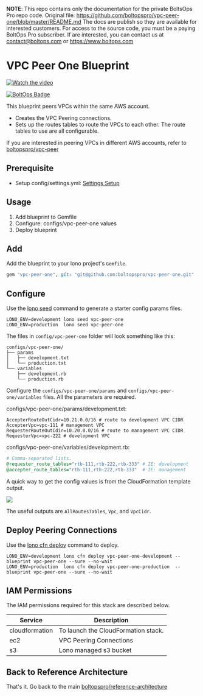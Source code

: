 <!-- note marker start -->
**NOTE**: This repo contains only the documentation for the private BoltsOps Pro repo code.
Original file: https://github.com/boltopspro/vpc-peer-one/blob/master/README.md
The docs are publish so they are available for interested customers.
For access to the source code, you must be a paying BoltOps Pro subscriber.
If are interested, you can contact us at contact@boltops.com or https://www.boltops.com

<!-- note marker end -->

# VPC Peer One Blueprint

[![Watch the video](https://img.boltops.com/boltopspro/video-preview/single/vpc-peer-one.png)](https://www.youtube.com/watch?v=dcWbUlupvQk)

[![BoltOps Badge](https://img.boltops.com/boltops/badges/boltops-badge.png)](https://www.boltops.com)

This blueprint peers VPCs within the same AWS account.

* Creates the VPC Peering connections.
* Sets up the routes tables to route the VPCs to each other. The route tables to use are all configurable.

If you are interested in peering VPCs in different AWS accounts, refer to [boltopspro/vpc-peer](https://github.com/boltopspro-docs/vpc-peer)

## Prerequisite

* Setup config/settings.yml: [Settings Setup](https://github.com/boltopspro-docs/reference-architecture/blob/master/docs/settings-setup.md)

## Usage

1. Add blueprint to Gemfile
2. Configure: configs/vpc-peer-one values
3. Deploy blueprint

## Add

Add the blueprint to your lono project's `Gemfile`.

```ruby
gem "vpc-peer-one", git: "git@github.com:boltopspro/vpc-peer-one.git"
```

## Configure

Use the [lono seed](https://lono.cloud/reference/lono-seed/) command to generate a starter config params files.

    LONO_ENV=development lono seed vpc-peer-one
    LONO_ENV=production  lono seed vpc-peer-one

The files in `config/vpc-peer-one` folder will look something like this:

    configs/vpc-peer-one/
    ├── params
    │   ├── development.txt
    │   └── production.txt
    └── variables
        ├── development.rb
        └── production.rb

Configure the `configs/vpc-peer-one/params` and `configs/vpc-peer-one/variables` files.  All the parameters are required.

configs/vpc-peer-one/params/development.txt:

    AccepterRouteOutCidr=10.21.0.0/16 # route to development VPC CIDR
    AccepterVpc=vpc-111 # management VPC
    RequesterRouteOutCdir=10.20.0.0/16 # route to management VPC CIDR
    RequesterVpc=vpc-222 # development VPC

configs/vpc-peer-one/variables/development.rb:

```ruby
# Comma-separated lists.
@requester_route_tables="rtb-111,rtb-222,rtb-333" # IE: development
@accepter_route_tables="rtb-111,rtb-222,rtb-333"  # IE: management
```

A quick way to get the config values is from the CloudFormation template output.

![](https://img.boltops.com/boltopspro/blueprints/vpc/vpc-outputs.png)

The useful outputs are `AllRoutesTables`, `Vpc`, and `VpcCidr`.

## Deploy Peering Connections

Use the [lono cfn deploy](http://lono.cloud/reference/lono-cfn-deploy/) command to deploy.

    LONO_ENV=development lono cfn deploy vpc-peer-one-development --blueprint vpc-peer-one --sure --no-wait
    LONO_ENV=production  lono cfn deploy vpc-peer-one-production  --blueprint vpc-peer-one --sure --no-wait

## IAM Permissions

The IAM permissions required for this stack are described below.

Service | Description
--- | ---
cloudformation | To launch the CloudFormation stack.
ec2 | VPC Peering Connections
s3 | Lono managed s3 bucket

## Back to Reference Architecture

That's it. Go back to the main [boltopspro/reference-architecture](https://github.com/boltopspro-docs/reference-architecture/blob/master/README.md)
